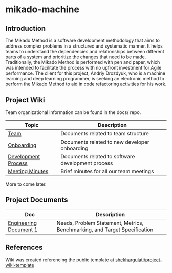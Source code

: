 # mikado-machine

## Introduction

The Mikado Method is a software development methodology that aims to address complex problems in a structured and systematic manner. It helps teams to understand the dependencies and relationships between different parts of a system and prioritize the changes that need to be made. Traditionally, the Mikado Method is performed with pen and paper, which was intended to facilitate the process with no upfront investment for Agile performance. The client for this project, Andriy Drozdyuk, who is a machine learning and deep learning programmer, is seeking an electronic method to perform the Mikado Method to aid in code refactoring activities for his work.

## Project Wiki

Team organizational information can be found in the docs/ repo.

| Topic                                                 | Description                                                  |
| ----------------------------------------------------- | ------------------------------------------------------------ |
| [Team](docs/01-team)                                  | Documents related to team structure                          |
| [Onboarding](docs/02-onboarding)                      | Documents related to new developer onboarding                |
| [Development Process](docs/03-development-process)    | Documents related to software development process            |
| [Meeting Minutes](docs/09-meeting-minutes)            | Brief minutes for all our team meetings                      |

More to come later.

## Project Documents

| Doc                                                   | Description                                                  |
| ----------------------------------------------------- | ------------------------------------------------------------ |
| [Engineering Document 1](https://uottawa-my.sharepoint.com/personal/dqiao100_uottawa_ca/_layouts/15/guestaccess.aspx?docid=12d1d9669c36749e783362a134334325d&authkey=ASvC5gWnOL4U8wIaWOqIEjM&e=aemlCX) | Needs, Problem Statement, Metrics, Benchmarking, and Target Specification |



## References

Wiki was created referencing the public template at [shekhargulati/project-wiki-template](https://github.com/shekhargulati/project-wiki-template)
